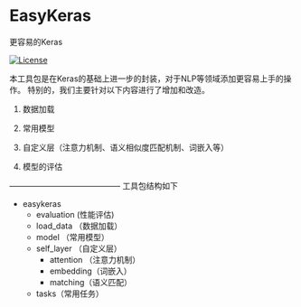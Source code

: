 
# EasyKeras
更容易的Keras

[![License](https://img.shields.io/badge/license-Apache%202-4EB1BA.svg)](https://www.apache.org/licenses/LICENSE-2.0.html)

本工具包是在Keras的基础上进一步的封装，对于NLP等领域添加更容易上手的操作。
特别的，我们主要针对以下内容进行了增加和改造。

1. 数据加载

2. 常用模型

3. 自定义层（注意力机制、语义相似度匹配机制、词嵌入等）

4. 模型的评估

——————————————
工具包结构如下
- easykeras
  - evaluation (性能评估)
  - load_data （数据加载）
  - model （常用模型）
  - self_layer （自定义层）
    - attention （注意力机制）
    - embedding（词嵌入）
    - matching（语义匹配）
  - tasks（常用任务）

